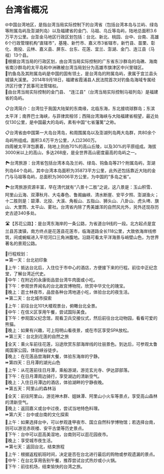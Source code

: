 # 台湾省概况  
🌐中国台湾地区，是指台湾当局实际控制下的台湾省（包括台湾本岛与兰屿、绿岛等附属岛屿及澎湖列岛）以及福建省的金门、马祖、乌丘等岛屿，陆地总面积3.6万平方公里。台澎金马地区行政区划包括：台北、新北、桃园、台中、台南、高雄6个行政管理机构“直辖市”，基隆、新竹市、嘉义市3省辖市，新竹县、苗栗、彰化、南投、云林、嘉义县、屏东、台东、花莲、宜兰、澎湖、金门、连江县（马祖）13个县。  
🔸根据台湾当局的行政区划，由台湾当局实际控制的广东省东沙群岛的岛礁、海南省南沙群岛的太平岛和中洲礁被台湾当局划分为高雄市旗津区中兴里辖区。  
🔸钓鱼岛及其附属岛屿是中国的固有领土，是台湾岛的附属岛屿，隶属于宜兰县头城镇大溪里。 2014年9月18日，福建省霞浦县人民法院首次对钓鱼岛海域专属经济区行使了民事司法管辖权。  
🔸由台湾当局实际控制的金门县、 “连江县”（台湾当局实际控制马祖列岛）是福建省的岛屿。  

📋台湾简介：台湾位于我国大陆架的东南缘，北临东海，东北接琉球群岛；东滨太平洋；南界巴士海峡，与菲律宾相邻；西隔台湾海峡与大陆福建省相望，最近处仅130公里，是中国最大的岛屿，素有中国“七省藩篱”之称。  

📋台湾省由中国第一大岛台湾岛，和周围属岛以及澎湖列岛两大岛群，共80余个岛屿所组成。面积3.6万平方公里，人口2360万。  
四周被太平洋包裹着，陆地上则由70%的高山丘陵，以及30%的平原组成。海拔3000米以上的高山，多达268座，是全世界高山密度最高的岛屿之一。  

🏞台湾旅游：台湾省包括台湾本岛及兰屿、绿岛、钩鱼岛等21个附属岛屿，澎湖列岛64个岛屿，其中台湾本岛面积为35873平方公里，此外还包括靠近大陆的金门与马祖等岛屿，总面积为36006平方公里，为中国的“多岛之省”。  

🏞台湾旅游资源丰富，早在清代就有“八景十二胜”之说，这八景是：玉山积雪、阿里山云海、双潭秋月、大屯春色、鲁阁幽峡、清水断崖、安平夕照、澎湖渔火；十二胜则是：碧潭、北投、大溪、角板山、五指山、狮头山、八卦山、虎头埤、旗山、大里筒、太平山、雾社。台湾省内除了秀美雄浑的自然风光外，另外还现存历史古迹340多处。  

🛣️【苏花公路】：是台湾东海岸的一条公路，为省道台9线的一段。北方起点是宜兰县苏澳镇，南方终点是花莲县花莲市，临海道路全长118公里，大致依海岸线修筑，间或蜿蜒进入平坦河口三角洲腹地。沿路可看太平洋海景与峭壁山色，为世界著名的景观公路。  

🧭行程规划：  
⏩第一天：台北初印象  
🔸上午：抵达台北后，入住位于市中心的酒店，方便接下来的行程。前往中正纪念堂，了解台湾近代史。  
🔸中午：在附近的永康街品尝台湾牛肉面或小吃。  
🔸下午：参观世界闻名的台北故宫博物院，欣赏中华文化的瑰宝。  
🔸晚上：逛士林夜市，品尝各种台湾地道小吃，体验台北的夜生活。  
⏩第二天：台北城市探索  
🔸上午：前往台北101大楼观景台，俯瞰台北全景。  
🔸中午：在信义区享用午餐，尝试国际美食。  
🔸下午：参观国父纪念馆，观看卫兵交接仪式，然后前往台北动物园，看看可爱的熊猫。  
🔸晚上：如果有兴趣，可上阳明山看夜景，或在市区享受SPA放松。  
⏩第三天：台北到花莲的自然之旅  
🔸全天：乘火车前往花莲，沿途欣赏东部海岸线的壮丽景色。到达后，可参观太鲁阁国家公园，体验峡谷徒步。  
🔸晚上：在花莲品尝海鲜大餐，体验东海岸的宁静。  
⏩第四天：日月潭的湖光山色  
🔸上午：从花莲前往日月潭，乘船游湖，游览玄光寺、伊达邵部落。  
🔸下午：在日月潭周边骑行，享受湖边的清新空气。  
🔸晚上：入住日月潭边的酒店，体验湖畔的宁静夜晚。  
⏩第五天：阿里山的森林浴  
🔸全天：前往阿里山，游览神木群、姐妹潭、阿里山小火车等景点，享受高山森林的清新空气。  
🔸晚上：返回嘉义或台中过夜，尝试当地特色料理。  
⏩第六天：台中或台南的文化探索  
🔸上午：如果选择台中，可以参观逢甲夜市、国立自然科学博物馆；若选择台南，则可以游览赤崁楼、安平古堡等历史景点。  
🔸下午：台中可以逛高美湿地，台南则可以逛花园夜市。  
🔸晚上：享受城市夜生活。  
⏩第七天：返回台北，结束旅程  
🔸上午：根据返程航班时间，决定是否在台北进行最后的购物或参观遗漏的景点。  
🔸中午：在台北享用告别午餐，推荐尝试台式热炒或小火锅。  
🔸下午：前往机场，结束愉快的台湾之旅。  